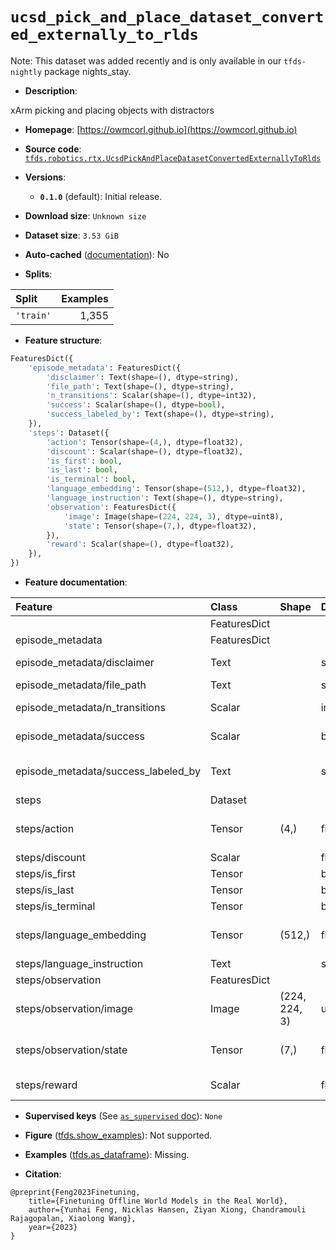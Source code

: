 <div itemscope itemtype="http://schema.org/Dataset">
  <div itemscope itemprop="includedInDataCatalog" itemtype="http://schema.org/DataCatalog">
    <meta itemprop="name" content="TensorFlow Datasets" />
  </div>
  <meta itemprop="name" content="ucsd_pick_and_place_dataset_converted_externally_to_rlds" />
  <meta itemprop="description" content="xArm picking and placing objects with distractors&#10;&#10;To use this dataset:&#10;&#10;```python&#10;import tensorflow_datasets as tfds&#10;&#10;ds = tfds.load(&#x27;ucsd_pick_and_place_dataset_converted_externally_to_rlds&#x27;, split=&#x27;train&#x27;)&#10;for ex in ds.take(4):&#10;  print(ex)&#10;```&#10;&#10;See [the guide](https://www.tensorflow.org/datasets/overview) for more&#10;informations on [tensorflow_datasets](https://www.tensorflow.org/datasets).&#10;&#10;" />
  <meta itemprop="url" content="https://www.tensorflow.org/datasets/catalog/ucsd_pick_and_place_dataset_converted_externally_to_rlds" />
  <meta itemprop="sameAs" content="https://owmcorl.github.io" />
  <meta itemprop="citation" content="@preprint{Feng2023Finetuning,&#10; title={Finetuning Offline World Models in the Real World},&#10; author={Yunhai Feng, Nicklas Hansen, Ziyan Xiong, Chandramouli Rajagopalan, Xiaolong Wang},&#10;    year={2023}&#10;}" />
</div>

# `ucsd_pick_and_place_dataset_converted_externally_to_rlds`


Note: This dataset was added recently and is only available in our
`tfds-nightly` package
<span class="material-icons" title="Available only in the tfds-nightly package">nights_stay</span>.

*   **Description**:

xArm picking and placing objects with distractors

*   **Homepage**: [https://owmcorl.github.io](https://owmcorl.github.io)

*   **Source code**:
    [`tfds.robotics.rtx.UcsdPickAndPlaceDatasetConvertedExternallyToRlds`](https://github.com/tensorflow/datasets/tree/master/tensorflow_datasets/robotics/rtx/rtx.py)

*   **Versions**:

    *   **`0.1.0`** (default): Initial release.

*   **Download size**: `Unknown size`

*   **Dataset size**: `3.53 GiB`

*   **Auto-cached**
    ([documentation](https://www.tensorflow.org/datasets/performances#auto-caching)):
    No

*   **Splits**:

Split     | Examples
:-------- | -------:
`'train'` | 1,355

*   **Feature structure**:

```python
FeaturesDict({
    'episode_metadata': FeaturesDict({
        'disclaimer': Text(shape=(), dtype=string),
        'file_path': Text(shape=(), dtype=string),
        'n_transitions': Scalar(shape=(), dtype=int32),
        'success': Scalar(shape=(), dtype=bool),
        'success_labeled_by': Text(shape=(), dtype=string),
    }),
    'steps': Dataset({
        'action': Tensor(shape=(4,), dtype=float32),
        'discount': Scalar(shape=(), dtype=float32),
        'is_first': bool,
        'is_last': bool,
        'is_terminal': bool,
        'language_embedding': Tensor(shape=(512,), dtype=float32),
        'language_instruction': Text(shape=(), dtype=string),
        'observation': FeaturesDict({
            'image': Image(shape=(224, 224, 3), dtype=uint8),
            'state': Tensor(shape=(7,), dtype=float32),
        }),
        'reward': Scalar(shape=(), dtype=float32),
    }),
})
```

*   **Feature documentation**:

Feature                             | Class        | Shape         | Dtype   | Description
:---------------------------------- | :----------- | :------------ | :------ | :----------
                                    | FeaturesDict |               |         |
episode_metadata                    | FeaturesDict |               |         |
episode_metadata/disclaimer         | Text         |               | string  | Disclaimer about the particular episode.
episode_metadata/file_path          | Text         |               | string  | Path to the original data file.
episode_metadata/n_transitions      | Scalar       |               | int32   | Number of transitions in the episode.
episode_metadata/success            | Scalar       |               | bool    | True if the last state of an episode is a success state, False otherwise.
episode_metadata/success_labeled_by | Text         |               | string  | Who labeled success (and thereby reward) of the episode. Can be one of: [human, classifier].
steps                               | Dataset      |               |         |
steps/action                        | Tensor       | (4,)          | float32 | Robot action, consists of [3x gripper velocities,1x gripper open/close torque].
steps/discount                      | Scalar       |               | float32 | Discount if provided, default to 1.
steps/is_first                      | Tensor       |               | bool    |
steps/is_last                       | Tensor       |               | bool    |
steps/is_terminal                   | Tensor       |               | bool    |
steps/language_embedding            | Tensor       | (512,)        | float32 | Kona language embedding. See https://tfhub.dev/google/universal-sentence-encoder-large/5
steps/language_instruction          | Text         |               | string  | Language Instruction.
steps/observation                   | FeaturesDict |               |         |
steps/observation/image             | Image        | (224, 224, 3) | uint8   | Camera RGB observation.
steps/observation/state             | Tensor       | (7,)          | float32 | Robot state, consists of [3x gripper position,3x gripper orientation, 1x finger distance].
steps/reward                        | Scalar       |               | float32 | Reward if provided, 1 on final step for demos.

*   **Supervised keys** (See
    [`as_supervised` doc](https://www.tensorflow.org/datasets/api_docs/python/tfds/load#args)):
    `None`

*   **Figure**
    ([tfds.show_examples](https://www.tensorflow.org/datasets/api_docs/python/tfds/visualization/show_examples)):
    Not supported.

*   **Examples**
    ([tfds.as_dataframe](https://www.tensorflow.org/datasets/api_docs/python/tfds/as_dataframe)):
    Missing.

*   **Citation**:

```
@preprint{Feng2023Finetuning,
    title={Finetuning Offline World Models in the Real World},
    author={Yunhai Feng, Nicklas Hansen, Ziyan Xiong, Chandramouli Rajagopalan, Xiaolong Wang},
    year={2023}
}
```

